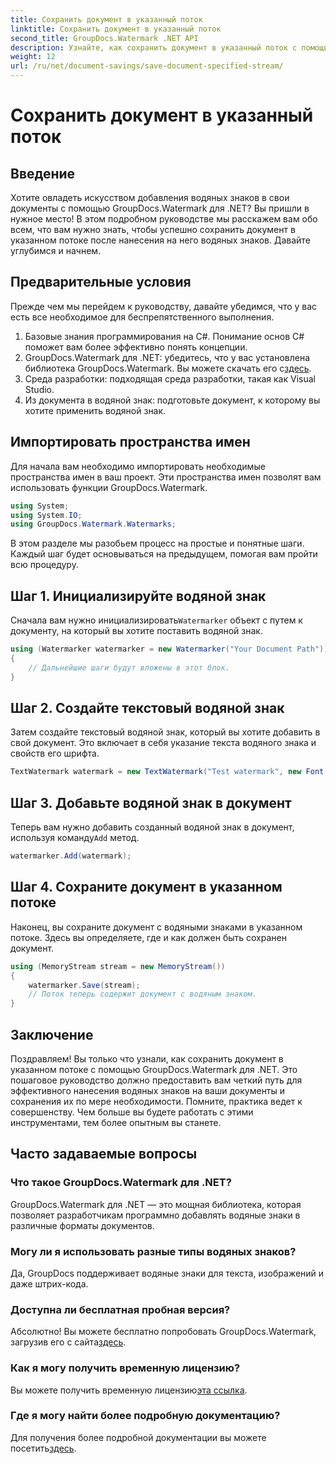 ```yaml
---
title: Сохранить документ в указанный поток
linktitle: Сохранить документ в указанный поток
second_title: GroupDocs.Watermark .NET API
description: Узнайте, как сохранить документ в указанный поток с помощью GroupDocs.Watermark для .NET, с помощью этого пошагового руководства. Идеально подходит для разработчиков всех уровней.
weight: 12
url: /ru/net/document-savings/save-document-specified-stream/
---
```


# Сохранить документ в указанный поток

## Введение
Хотите овладеть искусством добавления водяных знаков в свои документы с помощью GroupDocs.Watermark для .NET? Вы пришли в нужное место! В этом подробном руководстве мы расскажем вам обо всем, что вам нужно знать, чтобы успешно сохранить документ в указанном потоке после нанесения на него водяных знаков. Давайте углубимся и начнем.
## Предварительные условия
Прежде чем мы перейдем к руководству, давайте убедимся, что у вас есть все необходимое для беспрепятственного выполнения.
1. Базовые знания программирования на C#. Понимание основ C# поможет вам более эффективно понять концепции.
2.  GroupDocs.Watermark для .NET: убедитесь, что у вас установлена библиотека GroupDocs.Watermark. Вы можете скачать его с[здесь](https://releases.groupdocs.com/Watermark/net/).
3. Среда разработки: подходящая среда разработки, такая как Visual Studio.
4. Из документа в водяной знак: подготовьте документ, к которому вы хотите применить водяной знак.
## Импортировать пространства имен
Для начала вам необходимо импортировать необходимые пространства имен в ваш проект. Эти пространства имен позволят вам использовать функции GroupDocs.Watermark.
```csharp
using System;
using System.IO;
using GroupDocs.Watermark.Watermarks;
```
В этом разделе мы разобьем процесс на простые и понятные шаги. Каждый шаг будет основываться на предыдущем, помогая вам пройти всю процедуру.
## Шаг 1. Инициализируйте водяной знак
 Сначала вам нужно инициализировать`Watermarker` объект с путем к документу, на который вы хотите поставить водяной знак.
```csharp
using (Watermarker watermarker = new Watermarker("Your Document Path"))
{
    // Дальнейшие шаги будут вложены в этот блок.
}
```
## Шаг 2. Создайте текстовый водяной знак
Затем создайте текстовый водяной знак, который вы хотите добавить в свой документ. Это включает в себя указание текста водяного знака и свойств его шрифта.
```csharp
TextWatermark watermark = new TextWatermark("Test watermark", new Font("Arial", 12));
```
## Шаг 3. Добавьте водяной знак в документ
 Теперь вам нужно добавить созданный водяной знак в документ, используя команду`Add` метод.
```csharp
watermarker.Add(watermark);
```
## Шаг 4. Сохраните документ в указанном потоке
Наконец, вы сохраните документ с водяными знаками в указанном потоке. Здесь вы определяете, где и как должен быть сохранен документ.
```csharp
using (MemoryStream stream = new MemoryStream())
{
    watermarker.Save(stream);
    // Поток теперь содержит документ с водяным знаком.
}
```
## Заключение
Поздравляем! Вы только что узнали, как сохранить документ в указанном потоке с помощью GroupDocs.Watermark для .NET. Это пошаговое руководство должно предоставить вам четкий путь для эффективного нанесения водяных знаков на ваши документы и сохранения их по мере необходимости. Помните, практика ведет к совершенству. Чем больше вы будете работать с этими инструментами, тем более опытным вы станете.
## Часто задаваемые вопросы
### Что такое GroupDocs.Watermark для .NET?
GroupDocs.Watermark для .NET — это мощная библиотека, которая позволяет разработчикам программно добавлять водяные знаки в различные форматы документов.
### Могу ли я использовать разные типы водяных знаков?
Да, GroupDocs поддерживает водяные знаки для текста, изображений и даже штрих-кода.
### Доступна ли бесплатная пробная версия?
 Абсолютно! Вы можете бесплатно попробовать GroupDocs.Watermark, загрузив его с сайта[здесь](https://releases.groupdocs.com/).
### Как я могу получить временную лицензию?
 Вы можете получить временную лицензию[эта ссылка](https://purchase.groupdocs.com/temporary-license/).
### Где я могу найти более подробную документацию?
 Для получения более подробной документации вы можете посетить[здесь](https://tutorials.groupdocs.com/Watermark/net/).